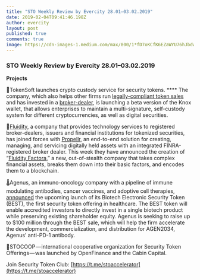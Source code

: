 ```yaml
---
title: "STO Weekly Review by Evercity 28.01–03.02.2019"
date: 2019-02-04T09:41:46.198Z
author: evercity
layout: post
published: true
comments: true
image: https://cdn-images-1.medium.com/max/800/1*fD7oKCfK6EZaWYU76hJbdw.png
---
```


### **STO Weekly Review by Evercity 28.01–03.02.2019**


**Projects**

🔐TokenSoft launches crypto custody service for security tokens. **** The company, which also helps other firms run [legally-compliant token sales](https://www.coindesk.com/compliant-icos-bitcoin-ogs-launch-regulated-token-sale-service) and has invested in a [broker-dealer](https://www.coindesk.com/ico-facilitator-tokensoft-acquires-stake-in-regulated-broker-dealer), is launching a beta version of the Knox wallet, that allows enterprises to maintain a multi-signature, self-custody system for different cryptocurrencies, as well as digital securities.

🤝[Fluidity](http://www.fluidity.io/), a company that provides technology services to registered broker-dealers, issuers and financial institutions for tokenized securities, has joined forces with [Propellr,](http://www.propellr.com/) an end-to-end solution for creating, managing, and servicing digitally held assets with an integrated FINRA-registered broker dealer. This week they have announced the creation of “[Fluidity Factora](http://www.factora.io/),” a new, out-of-stealth company that takes complex financial assets, breaks them down into their basic factors, and encodes them to a blockchain.

🌡Agenus, an immuno-oncology company with a pipeline of immune modulating antibodies, cancer vaccines, and adoptive cell therapies, [announced](https://www.prnewswire.com/news-releases/agenus-to-launch-the-first-asset-backed-digital-security-offering-in-healthcare-300785670.html) the upcoming launch of its Biotech Electronic Security Token (BEST), the first security token offering in healthcare. The BEST token will enable accredited investors to directly invest in a single biotech product while preserving existing shareholder equity. Agenus is seeking to raise up to $100 million through the BEST sale, which will help the firm accelerate the development, commercialization, and distribution for AGEN2034, Agenus’ anti-PD-1 antibody.

👬STOCOOP — international cooperative organization for Security Token Offerings — was launched by OpenFinance and the Cabin Capital.

Join Security Token Club: [https://t.me/stoaccelerator](https://t.me/stoaccelerator)
